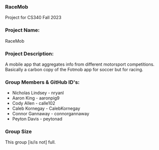 ### RaceMob
Project for CS340 Fall 2023

### Project Name: 
RaceMob
### Project Description: 
A mobile app that aggregates info from different motorsport competitions. Basically a carbon copy of the Fotmob app for soccer but for racing.
### Group Members & GitHub ID's:
- Nicholas Lindsey - nryanl
- Aaron King - aaronpig9
- Cody Allen - calle102
- Caleb Kornegay - CalebKornegay
- Connor Gannaway - connorgannaway
- Peyton Davis - peytonad


### Group Size
 This group [is/is not] full.
